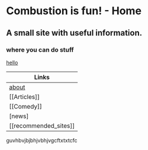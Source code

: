 # Combustion is fun! - Home

## A small site with useful information.
### where you can do stuff


[hello]([https://en.wikipedia.org/wiki/Minions_(Despicable_Me)#/media/File:Minions_characters.png](https://external-content.duckduckgo.com/iu/?u=https%3A%2F%2Fhdqwalls.com%2Fdownload%2F1%2Fbob-minions.jpg&f=1&nofb=1&ipt=e70fd740b8013d29058779d0108d335a680566db5e795f985b15ffefeffee331&ipo=images)https://external-content.duckduckgo.com/iu/?u=https%3A%2F%2Fhdqwalls.com%2Fdownload%2F1%2Fbob-minions.jpg&f=1&nofb=1&ipt=e70fd740b8013d29058779d0108d335a680566db5e795f985b15ffefeffee331&ipo=images)


| Links |
|--|
| [about](about.md) |
| [[Articles]] |
| [[Comedy]] |
| [news] |
| [[recommended_sites]] |

guvhbvjbjbhjvbhjvgcftxtxtcfc
